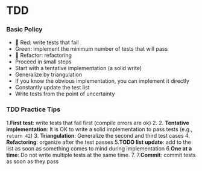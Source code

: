 # TDD

### Basic Policy
- 🔴 Red: write tests that fail
- Green: implement the minimum number of tests that will pass
- 🔵 Refactor: refactoring
- Proceed in small steps
- Start with a tentative implementation (a solid write)
- Generalize by triangulation
- If you know the obvious implementation, you can implement it directly
- Constantly update the test list
- Write tests from the point of uncertainty

### TDD Practice Tips
1.**First test**: write tests that fail first (compile errors are ok) 2.
2. **Tentative implementation**: It is OK to write a solid implementation to pass tests (e.g., `return 42`)
3. **Triangulation**: Generalize the second and third test cases
4. **Refactoring**: organize after the test passes
5.**TODO list update**: add to the list as soon as something comes to mind during implementation
6.**One at a time**: Do not write multiple tests at the same time. 7.
7.**Commit**: commit tests as soon as they pass

